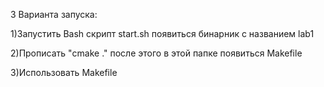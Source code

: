 3 Варианта запуска:

1)Запустить Bash скрипт start.sh появиться бинарник с названием lab1

2)Прописать "cmake ." после этого в этой папке появиться Makefile

3)Использовать Makefile
